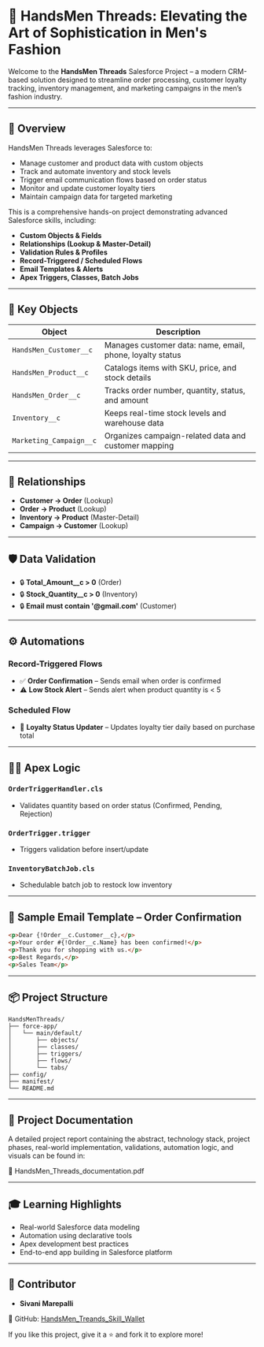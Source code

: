# 🧵 HandsMen Threads: Elevating the Art of Sophistication in Men's Fashion

Welcome to the **HandsMen Threads** Salesforce Project – a modern CRM-based solution designed to streamline order processing, customer loyalty tracking, inventory management, and marketing campaigns in the men’s fashion industry.

---

## 🚀 Overview

HandsMen Threads leverages Salesforce to:

* Manage customer and product data with custom objects
* Track and automate inventory and stock levels
* Trigger email communication flows based on order status
* Monitor and update customer loyalty tiers
* Maintain campaign data for targeted marketing

This is a comprehensive hands-on project demonstrating advanced Salesforce skills, including:

* **Custom Objects & Fields**
* **Relationships (Lookup & Master-Detail)**
* **Validation Rules & Profiles**
* **Record-Triggered / Scheduled Flows**
* **Email Templates & Alerts**
* **Apex Triggers, Classes, Batch Jobs**

---

## 🧱 Key Objects

| Object                  | Description                                               |
| ----------------------- | --------------------------------------------------------- |
| `HandsMen_Customer__c`  | Manages customer data: name, email, phone, loyalty status |
| `HandsMen_Product__c`   | Catalogs items with SKU, price, and stock details         |
| `HandsMen_Order__c`     | Tracks order number, quantity, status, and amount         |
| `Inventory__c`          | Keeps real-time stock levels and warehouse data           |
| `Marketing_Campaign__c` | Organizes campaign-related data and customer mapping      |

---

## 🔁 Relationships

* **Customer → Order** (Lookup)
* **Order → Product** (Lookup)
* **Inventory → Product** (Master-Detail)
* **Campaign → Customer** (Lookup)

---

## 🛡️ Data Validation

* 🔒 **Total\_Amount\_\_c > 0** (Order)
* 🔒 **Stock\_Quantity\_\_c > 0** (Inventory)
* 🔒 **Email must contain '@gmail.com'** (Customer)

---

## ⚙️ Automations

### Record-Triggered Flows

* ✅ **Order Confirmation** – Sends email when order is confirmed
* ⚠️ **Low Stock Alert** – Sends alert when product quantity is < 5

### Scheduled Flow

* 🥇 **Loyalty Status Updater** – Updates loyalty tier daily based on purchase total

---

## 🧑‍💻 Apex Logic

### `OrderTriggerHandler.cls`

* Validates quantity based on order status (Confirmed, Pending, Rejection)

### `OrderTrigger.trigger`

* Triggers validation before insert/update

### `InventoryBatchJob.cls`

* Schedulable batch job to restock low inventory

---

## 📧 Sample Email Template – Order Confirmation

```html
<p>Dear {!Order__c.Customer__c},</p>
<p>Your order #{!Order__c.Name} has been confirmed!</p>
<p>Thank you for shopping with us.</p>
<p>Best Regards,</p>
<p>Sales Team</p>
```

---

## 📦 Project Structure

```
HandsMenThreads/
├── force-app/
│   └── main/default/
│       ├── objects/
│       ├── classes/
│       ├── triggers/
│       ├── flows/
│       └── tabs/
├── config/
├── manifest/
└── README.md
```

---

## 📄 Project Documentation
A detailed project report containing the abstract, technology stack, project phases, real-world implementation, validations, automation logic, and visuals can be found in:

📘 HandsMen_Threads_documentation.pdf

---

## 🎓 Learning Highlights

* Real-world Salesforce data modeling
* Automation using declarative tools
* Apex development best practices
* End-to-end app building in Salesforce platform

---

## 👤 Contributor

* **Sivani Marepalli**

📂 GitHub: [HandsMen_Treands_Skill_Wallet](https://github.com/sivanimarepalli/HandsMen_Treands_Skill_Wallet)

If you like this project, give it a ⭐ and fork it to explore more!
